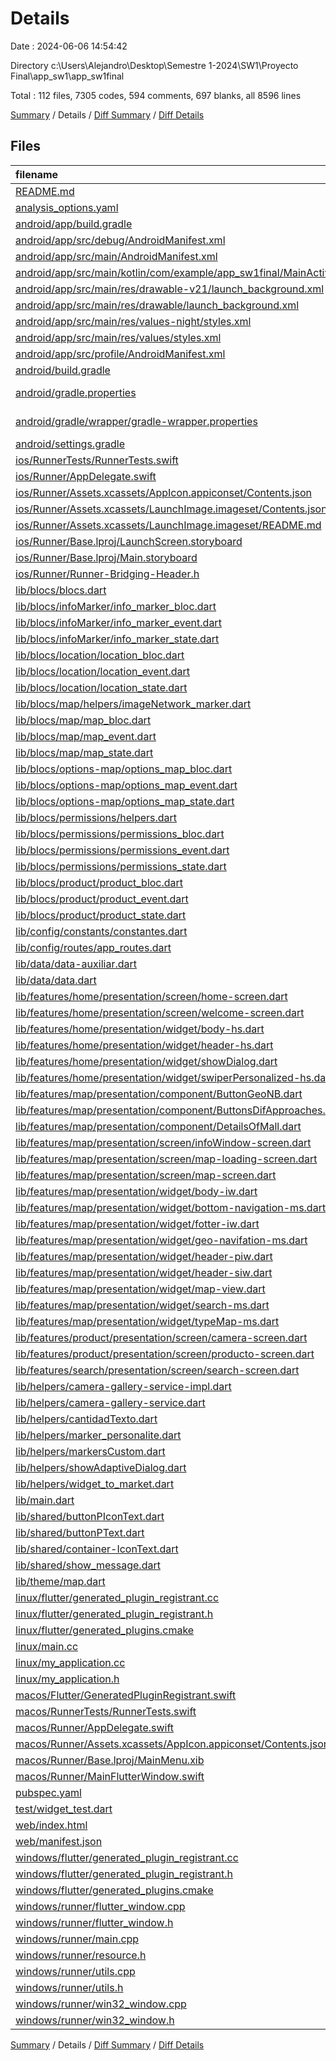 # Details

Date : 2024-06-06 14:54:42

Directory c:\\Users\\Alejandro\\Desktop\\Semestre 1-2024\\SW1\\Proyecto Final\\app_sw1\\app_sw1final

Total : 112 files,  7305 codes, 594 comments, 697 blanks, all 8596 lines

[Summary](results.md) / Details / [Diff Summary](diff.md) / [Diff Details](diff-details.md)

## Files
| filename | language | code | comment | blank | total |
| :--- | :--- | ---: | ---: | ---: | ---: |
| [README.md](/README.md) | Markdown | 10 | 0 | 7 | 17 |
| [analysis_options.yaml](/analysis_options.yaml) | YAML | 3 | 22 | 4 | 29 |
| [android/app/build.gradle](/android/app/build.gradle) | Gradle | 51 | 5 | 12 | 68 |
| [android/app/src/debug/AndroidManifest.xml](/android/app/src/debug/AndroidManifest.xml) | XML | 3 | 4 | 1 | 8 |
| [android/app/src/main/AndroidManifest.xml](/android/app/src/main/AndroidManifest.xml) | XML | 35 | 9 | 4 | 48 |
| [android/app/src/main/kotlin/com/example/app_sw1final/MainActivity.kt](/android/app/src/main/kotlin/com/example/app_sw1final/MainActivity.kt) | Kotlin | 4 | 0 | 3 | 7 |
| [android/app/src/main/res/drawable-v21/launch_background.xml](/android/app/src/main/res/drawable-v21/launch_background.xml) | XML | 4 | 7 | 2 | 13 |
| [android/app/src/main/res/drawable/launch_background.xml](/android/app/src/main/res/drawable/launch_background.xml) | XML | 4 | 7 | 2 | 13 |
| [android/app/src/main/res/values-night/styles.xml](/android/app/src/main/res/values-night/styles.xml) | XML | 9 | 9 | 1 | 19 |
| [android/app/src/main/res/values/styles.xml](/android/app/src/main/res/values/styles.xml) | XML | 9 | 9 | 1 | 19 |
| [android/app/src/profile/AndroidManifest.xml](/android/app/src/profile/AndroidManifest.xml) | XML | 3 | 4 | 1 | 8 |
| [android/build.gradle](/android/build.gradle) | Gradle | 26 | 0 | 5 | 31 |
| [android/gradle.properties](/android/gradle.properties) | Java Properties | 3 | 0 | 1 | 4 |
| [android/gradle/wrapper/gradle-wrapper.properties](/android/gradle/wrapper/gradle-wrapper.properties) | Java Properties | 5 | 1 | 1 | 7 |
| [android/settings.gradle](/android/settings.gradle) | Gradle | 24 | 0 | 6 | 30 |
| [ios/RunnerTests/RunnerTests.swift](/ios/RunnerTests/RunnerTests.swift) | Swift | 7 | 2 | 4 | 13 |
| [ios/Runner/AppDelegate.swift](/ios/Runner/AppDelegate.swift) | Swift | 12 | 0 | 2 | 14 |
| [ios/Runner/Assets.xcassets/AppIcon.appiconset/Contents.json](/ios/Runner/Assets.xcassets/AppIcon.appiconset/Contents.json) | JSON | 122 | 0 | 1 | 123 |
| [ios/Runner/Assets.xcassets/LaunchImage.imageset/Contents.json](/ios/Runner/Assets.xcassets/LaunchImage.imageset/Contents.json) | JSON | 23 | 0 | 1 | 24 |
| [ios/Runner/Assets.xcassets/LaunchImage.imageset/README.md](/ios/Runner/Assets.xcassets/LaunchImage.imageset/README.md) | Markdown | 3 | 0 | 2 | 5 |
| [ios/Runner/Base.lproj/LaunchScreen.storyboard](/ios/Runner/Base.lproj/LaunchScreen.storyboard) | XML | 36 | 1 | 1 | 38 |
| [ios/Runner/Base.lproj/Main.storyboard](/ios/Runner/Base.lproj/Main.storyboard) | XML | 25 | 1 | 1 | 27 |
| [ios/Runner/Runner-Bridging-Header.h](/ios/Runner/Runner-Bridging-Header.h) | C++ | 1 | 0 | 1 | 2 |
| [lib/blocs/blocs.dart](/lib/blocs/blocs.dart) | Dart | 0 | 0 | 1 | 1 |
| [lib/blocs/infoMarker/info_marker_bloc.dart](/lib/blocs/infoMarker/info_marker_bloc.dart) | Dart | 35 | 0 | 7 | 42 |
| [lib/blocs/infoMarker/info_marker_event.dart](/lib/blocs/infoMarker/info_marker_event.dart) | Dart | 36 | 0 | 11 | 47 |
| [lib/blocs/infoMarker/info_marker_state.dart](/lib/blocs/infoMarker/info_marker_state.dart) | Dart | 54 | 6 | 9 | 69 |
| [lib/blocs/location/location_bloc.dart](/lib/blocs/location/location_bloc.dart) | Dart | 40 | 0 | 10 | 50 |
| [lib/blocs/location/location_event.dart](/lib/blocs/location/location_event.dart) | Dart | 16 | 0 | 6 | 22 |
| [lib/blocs/location/location_state.dart](/lib/blocs/location/location_state.dart) | Dart | 22 | 2 | 6 | 30 |
| [lib/blocs/map/helpers/imageNetwork_marker.dart](/lib/blocs/map/helpers/imageNetwork_marker.dart) | Dart | 14 | 0 | 4 | 18 |
| [lib/blocs/map/map_bloc.dart](/lib/blocs/map/map_bloc.dart) | Dart | 156 | 10 | 13 | 179 |
| [lib/blocs/map/map_event.dart](/lib/blocs/map/map_event.dart) | Dart | 34 | 0 | 11 | 45 |
| [lib/blocs/map/map_state.dart](/lib/blocs/map/map_state.dart) | Dart | 51 | 2 | 10 | 63 |
| [lib/blocs/options-map/options_map_bloc.dart](/lib/blocs/options-map/options_map_bloc.dart) | Dart | 21 | 0 | 3 | 24 |
| [lib/blocs/options-map/options_map_event.dart](/lib/blocs/options-map/options_map_event.dart) | Dart | 22 | 0 | 7 | 29 |
| [lib/blocs/options-map/options_map_state.dart](/lib/blocs/options-map/options_map_state.dart) | Dart | 35 | 6 | 9 | 50 |
| [lib/blocs/permissions/helpers.dart](/lib/blocs/permissions/helpers.dart) | Dart | 42 | 1 | 9 | 52 |
| [lib/blocs/permissions/permissions_bloc.dart](/lib/blocs/permissions/permissions_bloc.dart) | Dart | 77 | 2 | 12 | 91 |
| [lib/blocs/permissions/permissions_event.dart](/lib/blocs/permissions/permissions_event.dart) | Dart | 20 | 0 | 5 | 25 |
| [lib/blocs/permissions/permissions_state.dart](/lib/blocs/permissions/permissions_state.dart) | Dart | 30 | 3 | 8 | 41 |
| [lib/blocs/product/product_bloc.dart](/lib/blocs/product/product_bloc.dart) | Dart | 12 | 0 | 3 | 15 |
| [lib/blocs/product/product_event.dart](/lib/blocs/product/product_event.dart) | Dart | 13 | 0 | 5 | 18 |
| [lib/blocs/product/product_state.dart](/lib/blocs/product/product_state.dart) | Dart | 22 | 1 | 5 | 28 |
| [lib/config/constants/constantes.dart](/lib/config/constants/constantes.dart) | Dart | 73 | 16 | 5 | 94 |
| [lib/config/routes/app_routes.dart](/lib/config/routes/app_routes.dart) | Dart | 15 | 0 | 2 | 17 |
| [lib/data/data-auxiliar.dart](/lib/data/data-auxiliar.dart) | Dart | 560 | 122 | 8 | 690 |
| [lib/data/data.dart](/lib/data/data.dart) | Dart | 568 | 3 | 13 | 584 |
| [lib/features/home/presentation/screen/home-screen.dart](/lib/features/home/presentation/screen/home-screen.dart) | Dart | 125 | 2 | 9 | 136 |
| [lib/features/home/presentation/screen/welcome-screen.dart](/lib/features/home/presentation/screen/welcome-screen.dart) | Dart | 62 | 5 | 5 | 72 |
| [lib/features/home/presentation/widget/body-hs.dart](/lib/features/home/presentation/widget/body-hs.dart) | Dart | 72 | 3 | 6 | 81 |
| [lib/features/home/presentation/widget/header-hs.dart](/lib/features/home/presentation/widget/header-hs.dart) | Dart | 28 | 0 | 5 | 33 |
| [lib/features/home/presentation/widget/showDialog.dart](/lib/features/home/presentation/widget/showDialog.dart) | Dart | 118 | 0 | 7 | 125 |
| [lib/features/home/presentation/widget/swiperPersonalized-hs.dart](/lib/features/home/presentation/widget/swiperPersonalized-hs.dart) | Dart | 67 | 1 | 8 | 76 |
| [lib/features/map/presentation/component/ButtonGeoNB.dart](/lib/features/map/presentation/component/ButtonGeoNB.dart) | Dart | 25 | 0 | 2 | 27 |
| [lib/features/map/presentation/component/ButtonsDifApproaches.dart](/lib/features/map/presentation/component/ButtonsDifApproaches.dart) | Dart | 75 | 4 | 7 | 86 |
| [lib/features/map/presentation/component/DetailsOfMall.dart](/lib/features/map/presentation/component/DetailsOfMall.dart) | Dart | 60 | 0 | 7 | 67 |
| [lib/features/map/presentation/screen/infoWindow-screen.dart](/lib/features/map/presentation/screen/infoWindow-screen.dart) | Dart | 70 | 3 | 3 | 76 |
| [lib/features/map/presentation/screen/map-loading-screen.dart](/lib/features/map/presentation/screen/map-loading-screen.dart) | Dart | 20 | 0 | 4 | 24 |
| [lib/features/map/presentation/screen/map-screen.dart](/lib/features/map/presentation/screen/map-screen.dart) | Dart | 104 | 6 | 9 | 119 |
| [lib/features/map/presentation/widget/body-iw.dart](/lib/features/map/presentation/widget/body-iw.dart) | Dart | 270 | 4 | 9 | 283 |
| [lib/features/map/presentation/widget/bottom-navigation-ms.dart](/lib/features/map/presentation/widget/bottom-navigation-ms.dart) | Dart | 66 | 0 | 5 | 71 |
| [lib/features/map/presentation/widget/fotter-iw.dart](/lib/features/map/presentation/widget/fotter-iw.dart) | Dart | 166 | 25 | 10 | 201 |
| [lib/features/map/presentation/widget/geo-navifation-ms.dart](/lib/features/map/presentation/widget/geo-navifation-ms.dart) | Dart | 93 | 2 | 5 | 100 |
| [lib/features/map/presentation/widget/header-piw.dart](/lib/features/map/presentation/widget/header-piw.dart) | Dart | 68 | 4 | 3 | 75 |
| [lib/features/map/presentation/widget/header-siw.dart](/lib/features/map/presentation/widget/header-siw.dart) | Dart | 58 | 1 | 4 | 63 |
| [lib/features/map/presentation/widget/map-view.dart](/lib/features/map/presentation/widget/map-view.dart) | Dart | 76 | 5 | 8 | 89 |
| [lib/features/map/presentation/widget/search-ms.dart](/lib/features/map/presentation/widget/search-ms.dart) | Dart | 96 | 0 | 9 | 105 |
| [lib/features/map/presentation/widget/typeMap-ms.dart](/lib/features/map/presentation/widget/typeMap-ms.dart) | Dart | 80 | 1 | 5 | 86 |
| [lib/features/product/presentation/screen/camera-screen.dart](/lib/features/product/presentation/screen/camera-screen.dart) | Dart | 201 | 3 | 9 | 213 |
| [lib/features/product/presentation/screen/producto-screen.dart](/lib/features/product/presentation/screen/producto-screen.dart) | Dart | 336 | 1 | 5 | 342 |
| [lib/features/search/presentation/screen/search-screen.dart](/lib/features/search/presentation/screen/search-screen.dart) | Dart | 730 | 10 | 6 | 746 |
| [lib/helpers/camera-gallery-service-impl.dart](/lib/helpers/camera-gallery-service-impl.dart) | Dart | 21 | 0 | 4 | 25 |
| [lib/helpers/camera-gallery-service.dart](/lib/helpers/camera-gallery-service.dart) | Dart | 4 | 0 | 1 | 5 |
| [lib/helpers/cantidadTexto.dart](/lib/helpers/cantidadTexto.dart) | Dart | 34 | 0 | 3 | 37 |
| [lib/helpers/marker_personalite.dart](/lib/helpers/marker_personalite.dart) | Dart | 41 | 2 | 10 | 53 |
| [lib/helpers/markersCustom.dart](/lib/helpers/markersCustom.dart) | Dart | 187 | 13 | 17 | 217 |
| [lib/helpers/showAdaptiveDialog.dart](/lib/helpers/showAdaptiveDialog.dart) | Dart | 2 | 0 | 4 | 6 |
| [lib/helpers/widget_to_market.dart](/lib/helpers/widget_to_market.dart) | Dart | 14 | 0 | 5 | 19 |
| [lib/main.dart](/lib/main.dart) | Dart | 75 | 0 | 6 | 81 |
| [lib/shared/buttonPIconText.dart](/lib/shared/buttonPIconText.dart) | Dart | 39 | 1 | 6 | 46 |
| [lib/shared/buttonPText.dart](/lib/shared/buttonPText.dart) | Dart | 49 | 1 | 4 | 54 |
| [lib/shared/container-IconText.dart](/lib/shared/container-IconText.dart) | Dart | 69 | 9 | 5 | 83 |
| [lib/shared/show_message.dart](/lib/shared/show_message.dart) | Dart | 50 | 1 | 5 | 56 |
| [lib/theme/map.dart](/lib/theme/map.dart) | Dart | 88 | 30 | 2 | 120 |
| [linux/flutter/generated_plugin_registrant.cc](/linux/flutter/generated_plugin_registrant.cc) | C++ | 11 | 4 | 5 | 20 |
| [linux/flutter/generated_plugin_registrant.h](/linux/flutter/generated_plugin_registrant.h) | C++ | 5 | 5 | 6 | 16 |
| [linux/flutter/generated_plugins.cmake](/linux/flutter/generated_plugins.cmake) | CMake | 20 | 0 | 6 | 26 |
| [linux/main.cc](/linux/main.cc) | C++ | 5 | 0 | 2 | 7 |
| [linux/my_application.cc](/linux/my_application.cc) | C++ | 74 | 11 | 20 | 105 |
| [linux/my_application.h](/linux/my_application.h) | C++ | 7 | 7 | 5 | 19 |
| [macos/Flutter/GeneratedPluginRegistrant.swift](/macos/Flutter/GeneratedPluginRegistrant.swift) | Swift | 14 | 3 | 4 | 21 |
| [macos/RunnerTests/RunnerTests.swift](/macos/RunnerTests/RunnerTests.swift) | Swift | 7 | 2 | 4 | 13 |
| [macos/Runner/AppDelegate.swift](/macos/Runner/AppDelegate.swift) | Swift | 8 | 0 | 2 | 10 |
| [macos/Runner/Assets.xcassets/AppIcon.appiconset/Contents.json](/macos/Runner/Assets.xcassets/AppIcon.appiconset/Contents.json) | JSON | 68 | 0 | 1 | 69 |
| [macos/Runner/Base.lproj/MainMenu.xib](/macos/Runner/Base.lproj/MainMenu.xib) | XML | 343 | 0 | 1 | 344 |
| [macos/Runner/MainFlutterWindow.swift](/macos/Runner/MainFlutterWindow.swift) | Swift | 12 | 0 | 4 | 16 |
| [pubspec.yaml](/pubspec.yaml) | YAML | 41 | 50 | 6 | 97 |
| [test/widget_test.dart](/test/widget_test.dart) | Dart | 14 | 10 | 7 | 31 |
| [web/index.html](/web/index.html) | HTML | 38 | 16 | 6 | 60 |
| [web/manifest.json](/web/manifest.json) | JSON | 35 | 0 | 1 | 36 |
| [windows/flutter/generated_plugin_registrant.cc](/windows/flutter/generated_plugin_registrant.cc) | C++ | 18 | 4 | 5 | 27 |
| [windows/flutter/generated_plugin_registrant.h](/windows/flutter/generated_plugin_registrant.h) | C++ | 5 | 5 | 6 | 16 |
| [windows/flutter/generated_plugins.cmake](/windows/flutter/generated_plugins.cmake) | CMake | 23 | 0 | 6 | 29 |
| [windows/runner/flutter_window.cpp](/windows/runner/flutter_window.cpp) | C++ | 49 | 7 | 16 | 72 |
| [windows/runner/flutter_window.h](/windows/runner/flutter_window.h) | C++ | 20 | 5 | 9 | 34 |
| [windows/runner/main.cpp](/windows/runner/main.cpp) | C++ | 30 | 4 | 10 | 44 |
| [windows/runner/resource.h](/windows/runner/resource.h) | C++ | 9 | 6 | 2 | 17 |
| [windows/runner/utils.cpp](/windows/runner/utils.cpp) | C++ | 54 | 2 | 10 | 66 |
| [windows/runner/utils.h](/windows/runner/utils.h) | C++ | 8 | 6 | 6 | 20 |
| [windows/runner/win32_window.cpp](/windows/runner/win32_window.cpp) | C++ | 210 | 24 | 55 | 289 |
| [windows/runner/win32_window.h](/windows/runner/win32_window.h) | C++ | 48 | 31 | 24 | 103 |

[Summary](results.md) / Details / [Diff Summary](diff.md) / [Diff Details](diff-details.md)